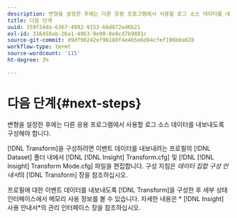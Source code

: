 ```yaml
---
description: 변형을 설정한 후에는 다른 응용 프로그램에서 사용할 로그 소스 데이터를 내보내도록 구성해야 합니다.
title: 다음 단계
uuid: 359f24da-6367-4992-9153-66d872ed6b21
exl-id: 316458ab-26a1-4963-9e90-8e8cd7b9881c
source-git-commit: d9df90242ef96188f4e4b5e6d04cfef196b0a628
workflow-type: tm+mt
source-wordcount: '115'
ht-degree: 3%

---
```


# 다음 단계{#next-steps}

변형을 설정한 후에는 다른 응용 프로그램에서 사용할 로그 소스 데이터를 내보내도록 구성해야 합니다.

[!DNL Transform]을 구성하려면 이벤트 데이터를 내보내려는 프로필의 [!DNL Dataset] 폴더 내에서 [!DNL [!DNL Insight] Transform.cfg] 및 [!DNL [!DNL Insight] Transform Mode.cfg] 파일을 편집합니다. 구성 지침은 *데이터 집합 구성 안내서*&#x200B;의 [!DNL Transform] 장을 참조하십시오.

프로필에 대한 이벤트 데이터를 내보내도록 [!DNL Transform]을 구성한 후 세부 상태 인터페이스에서 메모리 사용 정보를 볼 수 있습니다. 자세한 내용은 * [!DNL Insight] 사용 안내서*의 관리 인터페이스 장을 참조하십시오.
